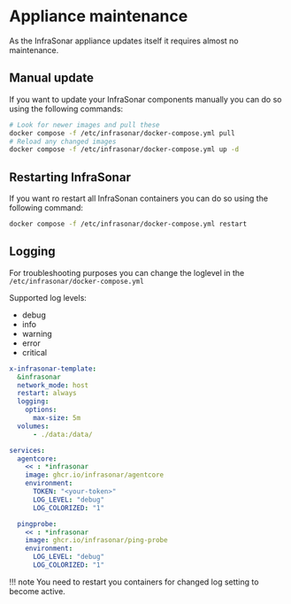 # Appliance maintenance

As the InfraSonar appliance updates itself it requires almost no maintenance.

## Manual update

If you want to update your InfraSonar components manually you can do so using the following commands:


```bash
# Look for newer images and pull these
docker compose -f /etc/infrasonar/docker-compose.yml pull
# Reload any changed images
docker compose -f /etc/infrasonar/docker-compose.yml up -d
```

## Restarting InfraSonar

If you want ro restart all InfraSonan containers you can do so using the following command:

```bash
docker compose -f /etc/infrasonar/docker-compose.yml restart
```

## Logging

For troubleshooting purposes you can change the loglevel in the `/etc/infrasonar/docker-compose.yml ` 

Supported log levels:

* debug
* info
* warning
* error
* critical


```yaml title="/etc/infrasonar/docker-compose.yml" hl_lines="17 18 24 25"
x-infrasonar-template:
  &infrasonar
  network_mode: host
  restart: always
  logging:
    options:
      max-size: 5m
  volumes:
      - ./data:/data/

services:
  agentcore:
    << : *infrasonar
    image: ghcr.io/infrasonar/agentcore
    environment:
      TOKEN: "<your-token>"
      LOG_LEVEL: "debug"
      LOG_COLORIZED: "1"

  pingprobe:
    << : *infrasonar
    image: ghcr.io/infrasonar/ping-probe
    environment:
      LOG_LEVEL: "debug"
      LOG_COLORIZED: "1"
```

!!! note
    You need to restart you containers for changed log setting to become active.
